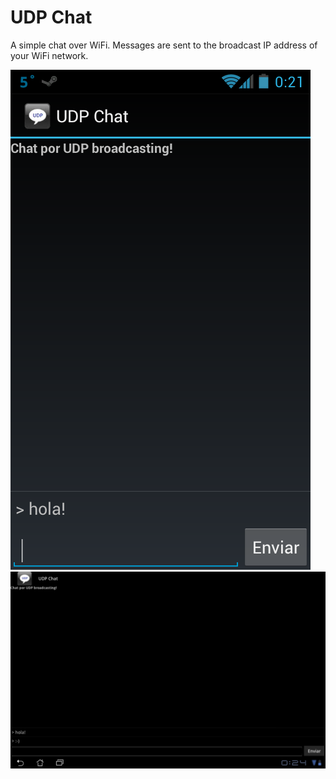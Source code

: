# UDP Chat

A simple chat over WiFi. Messages are sent to the broadcast IP address of your
WiFi network.

![phone](/assets/phone.png)
![tablet](/assets/tablet.png)
